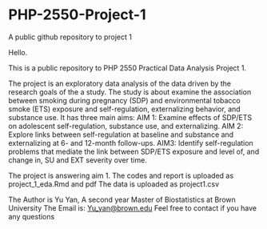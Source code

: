 # PHP-2550-Project-1
A public github repository to project 1

Hello.

This is a public repository to PHP 2550 Practical Data Analysis Project 1.   

The project is an exploratory data analysis of the data driven by the research goals of the a study.
The study is about examine the association between smoking during pregnancy (SDP) and environmental tobacco smoke (ETS) exposure and self-regulation, externalizing behavior, and substance use.
It has three main aims:
AIM 1: Examine effects of SDP/ETS on adolescent self-regulation, substance use, and externalizing.
AIM 2: Explore links between self-regulation at baseline and substance and externalizing at 6- and 12-month follow-ups.
AIM3: Identify self-regulation problems that mediate the link between SDP/ETS exposure and level of, and change in, SU and EXT severity over time.

The project is answering aim 1.
The codes and report is uploaded as project_1_eda.Rmd and pdf
The data is uploaded as project1.csv

The Author is Yu Yan, A second year Master of Biostatistics at Brown University
The Email is: Yu_yan@brown.edu
Feel free to contact if you have any questions
